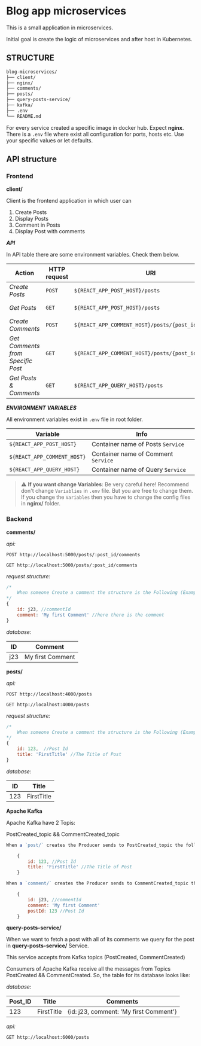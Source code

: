 # Blog app microservices 

This is a small application in microservices.

Initial goal is create the logic of microservices and after host in Kubernetes.

## STRUCTURE

```bash
blog-microservices/
├── client/
├── nginx/
├── comments/
├── posts/
├── query-posts-service/
├── kafka/
├── .env
└── README.md
```

For every service created a specific image in docker hub. Expect **nginx**.
There is a ```.env``` file where exist all configuration for ports, hosts etc. Use your specific values or let defaults.

## API structure

### Frontend

**client/**

Client is the frontend application in which user can  
1. Create Posts
2. Display Posts
3. Comment in Posts
4. Display Post with comments

***API***

In API table there are some environment variables.
Check them below.

Action | HTTP request | URI | Folder/file
--- | --- | --- | ---
*Create Posts* | `POST` | `${REACT_APP_POST_HOST}/posts` | **/src/api/posts-api.js**
*Get Posts* | `GET` | `${REACT_APP_POST_HOST}/posts` | **/src/api/posts-api.js**
*Create Comments* | `POST` | `${REACT_APP_COMMENT_HOST}/posts/{post_id}/comments` | **/src/api/commnets-api.js**
*Get Comments from Specific Post* | `GET` | `${REACT_APP_COMMENT_HOST}/posts/{post_id}/comments` | **/src/api/commnets-api.js**
*Get Posts & Comments* | `GET` | `${REACT_APP_QUERY_HOST}/posts` | **/src/api/post-comments-api.js**

***ENVIRONMENT VARIABLES***

All environment variables exist in `.env` file in root folder.

Variable | Info
--- | ---
`${REACT_APP_POST_HOST}` | Container name of Posts `Service` 
`${REACT_APP_COMMENT_HOST}` | Container name of Comment `Service` 
`${REACT_APP_QUERY_HOST}` | Container name of Query `Service` 

> :warning: **If you want change Variables**: Be very careful here! Recommend don't change ```Variablies``` in ```.env``` file. But you are free to change them. If you change the ```Variables``` then you have to change the config files in **nginx/** folder.

### Backend

**comments/**

_api:_

```http
POST http://localhost:5000/posts/:post_id/comments

GET http://localhost:5000/posts/:post_id/comments
```

_request structure:_

```js
/*
    When someone Create a comment the structure is the Following (Example)
*/
{
    id: j23, //commentId
    comment: 'My first Comment' //here there is the comment
}
```

_database:_

| ID               | Comment          |
| -----------------| -----------------|
| j23              | My first Comment |

**posts/**

_api:_

```http
POST http://localhost:4000/posts

GET http://localhost:4000/posts
```

_request structure:_

```js
/*
    When someone Create a comment the structure is the Following (Example)
*/
{
    id: 123,  //Post Id
    title: 'FirstTitle' //The Title of Post
}
```

_database:_

| ID         | Title      |
| -----------| -----------|
| 123        | FirstTitle |

**Apache Kafka**

Apache Kafka have 2 Topis:

PostCreated_topic && CommentCreated_topic

```js
When a `post/` creates the Producer sends to PostCreated_topic the following info : 

    {
        id: 123, //Post Id
        title: 'FirstTitle' //The Title of Post
    }

When a `comment/` creates the Producer sends to CommentCreated_topic the following info :

    {
        id: j23, //commentId
        comment: 'My first Comment'
        postId: 123 //Post Id
    }
```

**query-posts-service/**

When we want to fetch a post with all of its comments we query for the post in **query-posts-service/** Service.

This service accepts from Kafka topics (PostCreated, CommentCreated)

Consumers of Apache Kafka receive all the messages from Topics PostCreated && CommentCreated. So, the table for its database looks like:

_database:_

| Post_ID    | Title      | Comments                               |    
| -----------| -----------|----------------------------------------|
| 123        | FirstTitle | {id: j23, comment: 'My first Comment'} |

_api:_

```http
GET http://localhost:6000/posts
```

